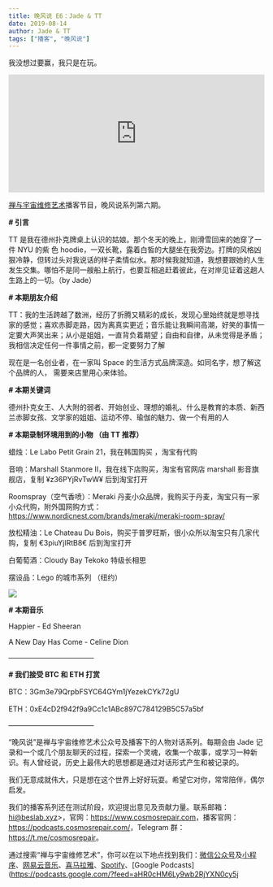 ```yaml
---
title: 晚风说 E6：Jade & TT
date: 2019-08-14
author: Jade & TT
tags: ["播客", "晚风说"]
---
```


我没想过要赢，我只是在玩。

<!--more-->

<iframe src="https://open.spotify.com/embed-podcast/episode/1DtezixXNx3avOZ5fvV0cy" width="100%" height="232" frameborder="0" allowtransparency="true" allow="encrypted-media"></iframe>

[禅与宇宙维修艺术](https://www.cosmosrepair.com)播客节目，晚风说系列第六期。

**# 引言**
 
TT 是我在德州扑克牌桌上认识的姑娘。那个冬天的晚上，刚滑雪回来的她穿了⼀件 NYU 的紫 ⾊ hoodie，⼀双长靴，露着⽩皙的⼤腿坐在我旁边。打牌的风格凶狠冷静，但转过头对我说话的样⼦柔情似⽔。那时候我就知道，我想要跟她的人生发生交集。哪怕不是同⼀艘船上航行，也要互相追赶着彼此，在对岸见证着这趟人生路上的⼀切。（by Jade）

**# 本期朋友介绍**

TT：我的⽣活跨越了数洲，经历了折腾⼜精彩的成长，发现⼼⾥始终就是想寻找家的感觉；喜欢赤脚⾛路，因为离真实更近；⾳乐能让我瞬间⾼潮，好笑的事情⼀定要大声笑出来；从小是姐姐，⼀直背负着期望；自由和自律，从未觉得是矛盾；我相信决定任何⼀件事情之前，都⼀定要努力了解

现在是⼀名创业者，在⼀家叫 Space 的生活方式品牌深造。如同名字，想了解这个品牌的⼈， 需要来店里用心来体验。

**# 本期关键词**

德州扑克女王、人大附的弱者、开始创业、理想的婚礼、什么是教育的本质、新西兰⾚脚女孩、⽂学家的姐姐、运动不停、瑜伽的魅力、做⼀个有⽤的人

**# 本期录制环境用到的⼩物  （由 TT 推荐）**

蜡烛：Le Labo Petit Grain 21，我在韩国购买 ，淘宝有代购

⾳响：Marshall Stanmore II，我在线下店购买，淘宝有官⽹店 marshall 影⾳旗舰店，复制 ¥z36PYjRvTwW¥ 后到淘宝打开

Roomspray（空⽓⾹喷）：Meraki 丹麦小众品牌，我购买于丹麦，淘宝只有⼀家小众代购，附外国网购方式：  
<https://www.nordicnest.com/brands/meraki/meraki-room-spray/>

放松精油：Le Chateau Du Bois，购买于普罗旺斯，很小众所以淘宝只有⼏家代购，复制 €3piuYjlRtB8€ 后到淘宝打开

白葡萄酒：Cloudy Bay Tekoko 特级长相思

摆设品：Lego 的城市系列 （纽约）

![](http://ww2.sinaimg.cn/large/006tNc79ly1g5y3tqladij31p00u0x6c.jpg)

**# 本期音乐**

Happier - Ed Sheeran

A New Day Has Come - Celine Dion

————————————

**# 我们接受 BTC 和 ETH 打赏**

BTC：3Gm3e79QrpbFSYC64GYm1jYezekCYk72gU

ETH：0xE4cD2f942f9a9Cc1c1ABc897C784129B5C57a5bf

————————————

“晚风说”是禅与宇宙维修艺术公众号及播客下的人物对话系列。每期会由 Jade 记录和一个或几个朋友聊天的过程，探索一个灵魂，收集一个故事，或学习一种新识。有人曾经说，历史上最伟大的思想都是通过对话形式产生和被记录的。

我们无意成就伟大，只是想在这个世界上好好玩耍。希望它对你，常常陪伴，偶尔启发。

我们的播客系列还在测试阶段，欢迎提出意见及贡献力量。联系邮箱：hi@beslab.xyz>，官网：<https://www.cosmosrepair.com>，播客官网：<https://podcasts.cosmosrepair.com/>，Telegram 群：<https://t.me/cosmosrepair>。

通过搜索“禅与宇宙维修艺术”，你可以在以下地点找到我们：[微信公众号](https://cosmosrepair-1257028016.cos.ap-beijing.myqcloud.com/2019-08-04-qrcode_for_gh_9a7e409c3696_430.jpg)及[小程序](https://cosmosrepair-1257028016.cos.ap-beijing.myqcloud.com/2019-08-04-gh_ec0187a9be05_430.jpg)、[网易云音乐](https://music.163.com/#/djradio?id=793651380)、[喜马拉雅](https://www.ximalaya.com/zhubo/182662946/)、[Spotify](https://open.spotify.com/show/5SfJxMPMoqbGc2zG8ouiuD?si=QcavW9VXQiKTkTuBuWU8nA)、[Google Podcasts](https://podcasts.google.com/?feed=aHR0cHM6Ly9wb2RjYXN0cy5j